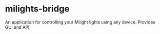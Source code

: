 # milights-bridge
An application for controlling your Milight lights using any device. Provides GUI and API.
